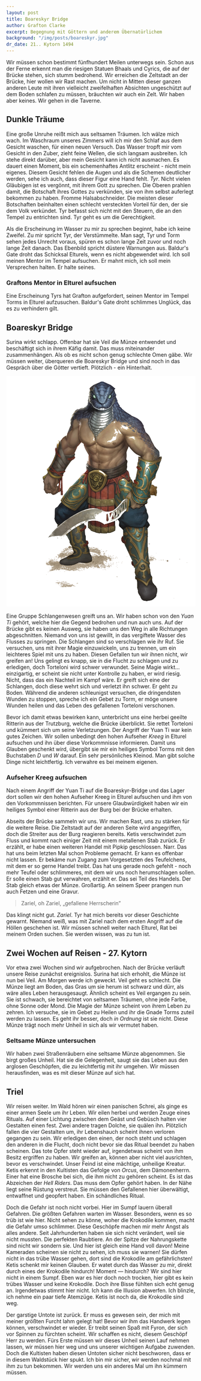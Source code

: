```yaml
---
layout: post
title: Boareskyr Bridge
author: Grafton Clarke
excerpt: Begegnung mit Göttern und anderem Übernatürlichem
background: "/img/posts/boareskyr.jpg"
dr_date: 21.. Kytorn 1494
---
```


Wir müssen schon bestimmt fünfhundert Meilen unterwegs sein. Schon aus der
Ferne erkennt man die riesigen Statuen Bhaals und Cyrics, die auf der Brücke
stehen, sich stumm bedrohend. Wir erreichen die Zeltstadt an der Brücke, hier
wollen wir Rast machen. Um nicht in Mitten dieser ganzen anderen Leute mit
ihren vielleicht zweifelhaften Absichten ungeschützt auf dem Boden schlafen zu
müssen, bräuchten wir auch ein Zelt. Wir haben aber keines. Wir gehen in die
Taverne.

## Dunkle Träume

Eine große Unruhe reißt mich aus seltsamen Träumen. Ich wälze mich wach. Im
Waschraum unseres Zimmers will ich mir den Schlaf aus dem Gesicht waschen, für
einen neuen Versuch. Das Wasser tropft mir vom Gesicht in den Zuber, zieht
feine Wellen, die sich langsam ausbreiten. Ich stehe direkt darüber, aber mein
Gesicht kann ich nicht ausmachen. Es dauert einen Moment, bis ein schemenhaftes
Antlitz erscheint - nicht mein eigenes. Diesem Gesicht fehlen die Augen und als
die Schemen deutlicher werden, sehe ich auch, dass dieser Figur eine Hand
fehlt. *Tyr*. Nicht vielen Gläubigen ist es vergönnt, mit ihrem Gott zu
sprechen. Die Oberen prahlen damit, die Botschaft ihres Gottes zu verkünden,
sie von ihm selbst auferlegt bekommen zu haben. Fromme Halsabschneider. Die
meisten dieser Botschaften beinhalten einen schlecht versteckten Vorteil für
den, der sie dem Volk verkündet. Tyr befasst sich nicht mit den Steuern, die
an den Tempel zu entrichten sind. Tyr geht es um die Gerechtigkeit.

Als die Erscheinung im Wasser zu mir zu sprechen beginnt, habe ich keine
Zweifel. Zu mir spricht Tyr, der Verstümmelte. Man sagt, Tyr und Torm
sehen jedes Unrecht voraus, spüren es schon lange Zeit zuvor und noch lange
Zeit danach. Das Ebenbild spricht düstere Warnungen aus. Baldur's Gate droht
das Schicksal Elturels, wenn es nicht abgewendet wird. Ich soll meinen Mentor
im Tempel aufsuchen. Er mahnt mich, ich soll mein Versprechen halten. Er halte
seines.

<div class="infobox quest">
  <h3>Graftons Mentor in Elturel aufsuchen</h3>
  <p>Eine Erscheinung Tyrs hat Grafton aufgefordert, seinen Mentor im Tempel
  Torms in Elturel aufzusuchen. Baldur's Gate droht schlimmes Unglück, das es zu
  verhindern gilt.</p>
</div>

## Boareskyr Bridge

Surina wirkt schlapp. Offenbar hat sie Veil die Münze entwendet und beschäftigt
sich in ihrem Käfig damit. Das muss miteinander zusammenhängen. Als ob es nicht
schon genug schlechte Omen gäbe. Wir müssen weiter, überqueren die Boareskyr
Bridge und sind noch in das Gespräch über die Götter vertieft. Plötzlich - ein
Hinterhalt.

![Yuan Ti](/img/posts/yuanti.png)

Eine Gruppe Schlangenwesen greift uns an. Wir haben schon von den *Yuan Ti*
gehört, welche hier die Gegend bedrohen und nun auch uns. Auf der Brücke gibt
es keinen Ausweg, sie haben uns den Weg in alle Richtungen abgeschnitten.
Niemand von uns ist gewillt, in das vergiftete Wasser des Flusses zu springen.
Die Schlangen sind so verschlagen wie ihr Ruf. Sie versuchen, uns mit ihrer
Magie einzuwickeln, uns zu trennen, um ein leichteres Spiel mit uns zu haben.
Diesen Gefallen tun wir ihnen nicht, wir greifen an! Uns gelingt es knapp, sie
in die Flucht zu schlagen und zu erledigen, doch Torteloni wird schwer verwundet.
Seine Magie wirkt… einzigartig, er scheint sie nicht unter Kontrolle zu haben,
er wird riesig. Nicht, dass das ein Nachteil im Kampf wäre. Er greift sich eine
der Schlangen, doch diese wehrt sich und verletzt ihn schwer. Er geht zu Boden.
Während die anderen schleunigst versuchen, die dringendsten Wunden zu stoppen,
spreche ich ein Gebet zu Torm, er möge unsere Wunden heilen und das Leben des
gefallenen Torteloni verschonen.

Bevor ich damit etwas bewirken kann, unterbricht uns eine herbei geeilte
Ritterin aus der Trutzburg, welche die Brücke überblickt. Sie rettet Torteloni und
kümmert sich um seine Verletzungen. Der Angriff der Yuan Ti war kein gutes
Zeichen. Wir sollen unbedingt den hohen Aufseher *Kreeg* in Elturel aufsuchen
und ihn über diese Vorkommnisse informieren. Damit uns Glauben geschenkt wird,
übergibt sie mir ein heiliges Symbol Torms mit den Buchstaben *D* und *W*
darauf. Ein sehr persönliches Kleinod. Man gibt solche Dinge nicht
leichtfertig. Ich verwahre es bei meinem eigenen.

<div class="infobox quest">
  <h3>Aufseher Kreeg aufsuchen</h3>
  <p>Nach einem Angriff der Yuan Ti auf die Boareskyr-Bridge und das Lager dort
  sollen wir den hohen Aufseher Kreeg in Elturel aufsuchen und ihm von den
  Vorkommnissen berichten. Für unsere Glaubwürdigkeit haben wir ein heiliges
  Symbol einer Ritterin aus der Burg bei der Brücke erhalten.</p>
</div>

Abseits der Brücke sammeln wir uns. Wir machen Rast, uns zu stärken für die
weitere Reise. Die Zeltstadt auf der anderen Seite wird angegriffen, doch die
Streiter aus der Burg reagieren bereits. Ketis verschwindet zum Fluss und kommt
nach einiger Zeit mit einem metallenen Stab zurück. Er erzählt, er habe einen
weiteren Handel mit Pipkip geschlossen. Narr. Das hat uns beim letzten Mal
schon Probleme gemacht. Er kann es offenbar nicht lassen. Er bekäme nun Zugang
zum Vorgesetzten des Teufelchens, mit dem er so gerne Handel treibt. Das hat
uns gerade noch gefehlt - noch mehr Teufel oder schlimmeres, mit dem wir uns
noch herumschlagen sollen. Er solle einen Stab gut verwahren, erzählt er. Das
sei Teil des Handels. Der Stab gleich etwas der Münze. Großartig. An seinem
Speer prangen nun auch Fetzen und eine Gravur.

> Zariel, oh Zariel, „gefallene Herrscherin”

Das klingt nicht gut. *Zariel*. Tyr hat mich bereits vor dieser Geschichte
gewarnt. Niemand weiß, was mit Zariel nach dem ersten Angriff auf die Höllen
geschehen ist. Wir müssen schnell weiter nach Elturel, Rat bei meinem Orden
suchen. Sie werden wissen, was zu tun ist.

## Zwei Wochen auf Reisen - 27. Kytorn

Vor etwa zwei Wochen sind wir aufgebrochen. Nach der Brücke verläuft unsere
Reise zunächst ereignislos. Surina hat sich erhohlt, die Münze ist nun bei
Veil. Am Morgen werde ich geweckt. Veil geht es schlecht. Die Münze liegt am
Boden, das Gras um sie herum ist schwarz und dürr, als wäre alles Leben
herausgesaugt. Ähnlich scheint es Veil ergangen zu sein. Sie ist schwach, sie
bereichtet von seltsamen Träumen, ohne jede Farbe, ohne Sonne oder Mond. Die
Magie der Münze scheint von ihrem Leben zu zehren. Ich versuche, sie im Gebet zu
Heilen und ihr die Gnade Torms zuteil werden zu lassen. Es geht ihr besser, doch
*in Ordnung* ist sie nicht. Diese Münze trägt noch mehr Unheil in sich als wir
vermutet haben.

<div class="infobox quest">
<h3>Seltsame Münze untersuchen</h3>
<p>Wir haben zwei Straßenräubern eine seltsame Münze abgenommen. Sie birgt großes
Unheil. Hat sie die Gelegenheit, saugt sie das Leben aus den arglosen Geschöpfen,
die zu leichtfertig mit ihr umgehen. Wir müssen herausfinden, was es mit dieser
Münze auf sich hat.</p>
</div>

## Triel

Wir reisen weiter. Im Wald hören wir einen panischen Schrei, als ginge es einer
armen Seele um ihr Leben. Wir eilen herbei und werden Zeuge eines Rituals. Auf
einer Lichtung zwischen dem Geäst und Gebüsch halten vier Gestalten einen fest.
Zwei andere tragen Dolche, sie quälen ihn. Plötzlich fallen die vier Gestalten
um, ihr Lebenshauch scheint ihnen verloren gegangen zu sein. Wir erledigen den
einen, der noch steht und schlagen den anderen in die Flucht, doch nicht bevor
sie das Ritual beendet zu haben scheinen. Das tote Opfer steht wieder auf,
irgendetwas scheint von ihm Besitz ergriffen zu haben. Wir greifen an, können
aber nicht viel ausrichten, bevor es verschwindet. Unser Feind ist eine
mächtige, unheilige Kreatur. Ketis erkennt in den Kultisten das Gefolge von
*Orcus*, dem Dämonenherrn. Einer hat eine Brosche bei sich, die ihm nicht zu
gehören scheint. Es ist das Abzeichen der *Hell Riders*. Das muss dem Opfer
gehört haben. In der Nähe liegt seine Rüstung verstreut. Sie müssen den
Gefallenen hier überwältigt, entwaffnet und geopfert haben. Ein schändliches
Ritual.

Doch die Gefahr ist noch nicht vorbei. Hier im Sumpf lauern überall Gefahren.
Die größten Gefahren warten im Wasser. Besonders, wenn es so trüb ist wie hier.
Nicht sehen zu könne, woher die Krokodile kommen, macht die Gefahr umso
schlimmer. Diese Geschöpfe machen mir mehr Angst als alles andere. Seit
Jahrhunderten haben sie sich nicht verändert, weil sie nicht mussten. Die
perfekten Raubtiere. An der Spitze der Nahrungskette sind nicht wir sondern
sie. Und hier ist gleich eine Hand voll davon! Meine Kameraden scheinen sie
nicht zu sehen, ich muss sie warnen! Sie dürfen nicht in das trübe Wasser
gehen, dort sind die Krokodile am gefährlichsten! Ketis schenkt mir keinen
Glauben. Er watet durch das Wasser zu mir, direkt durch eines der Krokodile
hindurch! Moment — hindurch? Wir sind hier nicht in einem Sumpf. Eben war es
hier doch noch trocken, hier gibt es kein trübes Wasser und keine Krokodile.
Doch ihre Bisse fühlten sich echt genug an. Irgendetwas stimmt hier nicht. Ich
kann die Illusion abwerfen. Ich blinzle, ich nehme ein paar tiefe Atemzüge.
Ketis ist noch da, die Krokodile sind weg.

Der garstige Untote ist zurück. Er muss es gewesen sein, der mich mit meiner
größten Furcht lahm gelegt hat! Bevor wir ihm das Handwerk legen können,
verschwindet er wieder. Er treibt seinen Spaß mit Fyron, der sich vor Spinnen
zu fürchten scheint. Wir schaffen es nicht, diesem Geschöpf Herr zu werden.
Fürs Erste müssen wir dieses Unheil seinen Lauf nehmen lassen, wir müssen hier
weg und uns unserer wichtigen Aufgabe zuwenden. Doch die Kultisten haben diesen
Untoten sicher nicht beschworen, dass er in diesem Waldstück hier spukt. Ich
bin mir sicher, wir werden nochmal mit ihm zu tun bekommen. Wir werden uns ein
anderes Mal um ihn kümmern müssen.
